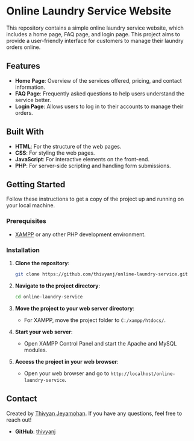 # Online Laundry Service Website

This repository contains a simple online laundry service website, which includes a home page, FAQ page, and login page. This project aims to provide a user-friendly interface for customers to manage their laundry orders online.

## Features

- **Home Page**: Overview of the services offered, pricing, and contact information.
- **FAQ Page**: Frequently asked questions to help users understand the service better.
- **Login Page**: Allows users to log in to their accounts to manage their orders.

## Built With

- **HTML**: For the structure of the web pages.
- **CSS**: For styling the web pages.
- **JavaScript**: For interactive elements on the front-end.
- **PHP**: For server-side scripting and handling form submissions.

## Getting Started

Follow these instructions to get a copy of the project up and running on your local machine.

### Prerequisites

- [XAMPP](https://www.apachefriends.org/index.html) or any other PHP development environment.

### Installation

1. **Clone the repository**:
    ```bash
    git clone https://github.com/thivyanj/online-laundry-service.git
    ```

2. **Navigate to the project directory**:
    ```bash
    cd online-laundry-service
    ```

3. **Move the project to your web server directory**:
    - For XAMPP, move the project folder to `C:/xampp/htdocs/`.

4. **Start your web server**:
    - Open XAMPP Control Panel and start the Apache and MySQL modules.

5. **Access the project in your web browser**:
    - Open your web browser and go to `http://localhost/online-laundry-service`.

## Contact

Created by [Thivyan Jeyamohan](https://www.linkedin.com/in/thivyan-jeyamohan-03573224a/). If you have any questions, feel free to reach out!

- **GitHub**: [thivyanj](https://github.com/thivyanj)
